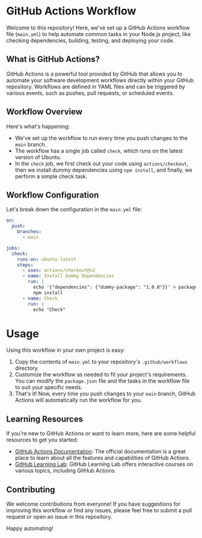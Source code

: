 # GitHub Actions Workflow

Welcome to this repository! Here, we've set up a GitHub Actions workflow file (`main.yml`) to help automate common tasks in your Node.js project, like checking dependencies, building, testing, and deploying your code.

## What is GitHub Actions?

GitHub Actions is a powerful tool provided by GitHub that allows you to automate your software development workflows directly within your GitHub repository. Workflows are defined in YAML files and can be triggered by various events, such as pushes, pull requests, or scheduled events.

## Workflow Overview

Here's what's happening:

- We've set up the workflow to run every time you push changes to the `main` branch.
- The workflow has a single job called `check`, which runs on the latest version of Ubuntu.
- In the `check` job, we first check out your code using `actions/checkout`, then we install dummy dependencies using `npm install`, and finally, we perform a simple check task.

## Workflow Configuration

Let's break down the configuration in the `main.yml` file:

```yaml
on:
  push:
    branches:
      - main

jobs:
  check:
    runs-on: ubuntu-latest
    steps:
      - uses: actions/checkout@v2
      - name: Install Dummy Dependencies
        run: |
          echo '{"dependencies": {"dummy-package": "1.0.0"}}' > package.json
          npm install
      - name: Check
        run: |
          echo "Check"
```

# Usage

Using this workflow in your own project is easy:

1. Copy the contents of `main.yml` to your repository's `.github/workflows` directory.
2. Customize the workflow as needed to fit your project's requirements. You can modify the `package.json` file and the tasks in the workflow file to suit your specific needs.
3. That's it! Now, every time you push changes to your `main` branch, GitHub Actions will automatically run the workflow for you.

## Learning Resources

If you're new to GitHub Actions or want to learn more, here are some helpful resources to get you started:

- [GitHub Actions Documentation](https://docs.github.com/en/actions): The official documentation is a great place to learn about all the features and capabilities of GitHub Actions.
- [GitHub Learning Lab](https://lab.github.com/): GitHub Learning Lab offers interactive courses on various topics, including GitHub Actions.

## Contributing

We welcome contributions from everyone! If you have suggestions for improving this workflow or find any issues, please feel free to submit a pull request or open an issue in this repository.

Happy automating!
